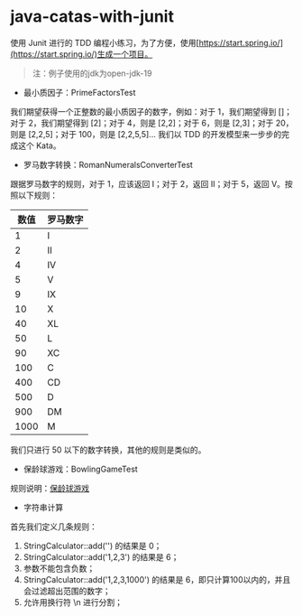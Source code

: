 # java-catas-with-junit
使用 Junit 进行的 TDD 编程小练习，为了方便，使用[https://start.spring.io/](https://start.spring.io/)生成一个项目。

>注：例子使用的jdk为open-jdk-19

- 最小质因子：PrimeFactorsTest
  
我们期望获得一个正整数的最小质因子的数字，例如：对于 1，我们期望得到 []；对于 2，我们期望得到 [2]；对于 4，则是 [2,2]；对于 6，则是 [2,3]；对于 20，则是 [2,2,5]；对于 100，则是 [2,2,5,5]... 我们以 TDD 的开发模型来一步步的完成这个 Kata。

- 罗马数字转换：RomanNumeralsConverterTest

跟据罗马数字的规则，对于 1，应该返回 I；对于 2，返回 II；对于 5，返回 V。按照以下规则：

| 数值 | 罗马数字
| -------- | --------
| 1     | I  
| 2     | II  
| 4     | IV
| 5    | V
| 9     | IX  
| 10     | X
| 40     | XL
| 50    | L
| 90   |  XC
| 100   |  C
| 400   |  CD
| 500   |  D
| 900   |  DM
| 1000   |  M

我们只进行 50 以下的数字转换，其他的规则是类似的。

- 保龄球游戏：BowlingGameTest

规则说明：[保龄球游戏](https://baike.baidu.com/item/%E4%BF%9D%E9%BE%84%E7%90%83/68096#2_2)

- 字符串计算
  
首先我们定义几条规则：

1. StringCalculator::add('') 的结果是 0；
2. StringCalculator::add('1,2,3') 的结果是 6；
3. 参数不能包含负数；
4. StringCalculator::add('1,2,3,1000') 的结果是 6，即只计算100以内的，并且会过滤超出范围的数字；
5. 允许用换行符 \n 进行分割；

